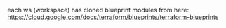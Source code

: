 each ws (workspace) has cloned blueprint modules from here: https://cloud.google.com/docs/terraform/blueprints/terraform-blueprints 
